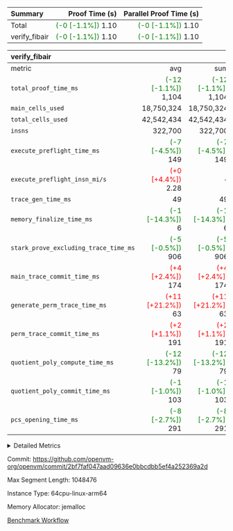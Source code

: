 | Summary | Proof Time (s) | Parallel Proof Time (s) |
|:---|---:|---:|
| Total | <span style='color: green'>(-0 [-1.1%])</span> 1.10 | <span style='color: green'>(-0 [-1.1%])</span> 1.10 |
| verify_fibair | <span style='color: green'>(-0 [-1.1%])</span> 1.10 | <span style='color: green'>(-0 [-1.1%])</span> 1.10 |


| verify_fibair |||||
|:---|---:|---:|---:|---:|
|metric|avg|sum|max|min|
| `total_proof_time_ms ` | <span style='color: green'>(-12 [-1.1%])</span> 1,104 | <span style='color: green'>(-12 [-1.1%])</span> 1,104 | <span style='color: green'>(-12 [-1.1%])</span> 1,104 | <span style='color: green'>(-12 [-1.1%])</span> 1,104 |
| `main_cells_used     ` |  18,750,324 |  18,750,324 |  18,750,324 |  18,750,324 |
| `total_cells_used    ` |  42,542,434 |  42,542,434 |  42,542,434 |  42,542,434 |
| `insns               ` |  322,700 |  322,700 |  322,700 |  322,700 |
| `execute_preflight_time_ms` | <span style='color: green'>(-7 [-4.5%])</span> 149 | <span style='color: green'>(-7 [-4.5%])</span> 149 | <span style='color: green'>(-7 [-4.5%])</span> 149 | <span style='color: green'>(-7 [-4.5%])</span> 149 |
| `execute_preflight_insn_mi/s` | <span style='color: red'>(+0 [+4.4%])</span> 2.28 | -          | <span style='color: red'>(+0 [+4.4%])</span> 2.28 | <span style='color: red'>(+0 [+4.4%])</span> 2.28 |
| `trace_gen_time_ms   ` |  49 |  49 |  49 |  49 |
| `memory_finalize_time_ms` | <span style='color: green'>(-1 [-14.3%])</span> 6 | <span style='color: green'>(-1 [-14.3%])</span> 6 | <span style='color: green'>(-1 [-14.3%])</span> 6 | <span style='color: green'>(-1 [-14.3%])</span> 6 |
| `stark_prove_excluding_trace_time_ms` | <span style='color: green'>(-5 [-0.5%])</span> 906 | <span style='color: green'>(-5 [-0.5%])</span> 906 | <span style='color: green'>(-5 [-0.5%])</span> 906 | <span style='color: green'>(-5 [-0.5%])</span> 906 |
| `main_trace_commit_time_ms` | <span style='color: red'>(+4 [+2.4%])</span> 174 | <span style='color: red'>(+4 [+2.4%])</span> 174 | <span style='color: red'>(+4 [+2.4%])</span> 174 | <span style='color: red'>(+4 [+2.4%])</span> 174 |
| `generate_perm_trace_time_ms` | <span style='color: red'>(+11 [+21.2%])</span> 63 | <span style='color: red'>(+11 [+21.2%])</span> 63 | <span style='color: red'>(+11 [+21.2%])</span> 63 | <span style='color: red'>(+11 [+21.2%])</span> 63 |
| `perm_trace_commit_time_ms` | <span style='color: red'>(+2 [+1.1%])</span> 191 | <span style='color: red'>(+2 [+1.1%])</span> 191 | <span style='color: red'>(+2 [+1.1%])</span> 191 | <span style='color: red'>(+2 [+1.1%])</span> 191 |
| `quotient_poly_compute_time_ms` | <span style='color: green'>(-12 [-13.2%])</span> 79 | <span style='color: green'>(-12 [-13.2%])</span> 79 | <span style='color: green'>(-12 [-13.2%])</span> 79 | <span style='color: green'>(-12 [-13.2%])</span> 79 |
| `quotient_poly_commit_time_ms` | <span style='color: green'>(-1 [-1.0%])</span> 103 | <span style='color: green'>(-1 [-1.0%])</span> 103 | <span style='color: green'>(-1 [-1.0%])</span> 103 | <span style='color: green'>(-1 [-1.0%])</span> 103 |
| `pcs_opening_time_ms ` | <span style='color: green'>(-8 [-2.7%])</span> 291 | <span style='color: green'>(-8 [-2.7%])</span> 291 | <span style='color: green'>(-8 [-2.7%])</span> 291 | <span style='color: green'>(-8 [-2.7%])</span> 291 |



<details>
<summary>Detailed Metrics</summary>

|  | verify_program_compile_ms | total_cells | stark_prove_excluding_trace_time_ms | quotient_poly_compute_time_ms | quotient_poly_commit_time_ms | perm_trace_commit_time_ms | pcs_opening_time_ms | main_trace_commit_time_ms | app proof_time_ms |
| --- | --- | --- | --- | --- | --- | --- | --- | --- |
|  | 7 | 65,536 | 36 | 1 | 6 | 0 | 21 | 7 | 2,155 | 

| air_name | rows | quotient_deg | main_cols | interactions | constraints | cells |
| --- | --- | --- | --- | --- | --- | --- |
| AccessAdapterAir<2> |  | 2 |  | 5 | 12 |  | 
| AccessAdapterAir<4> |  | 2 |  | 5 | 12 |  | 
| AccessAdapterAir<8> |  | 2 |  | 5 | 12 |  | 
| FibonacciAir | 32,768 | 1 | 2 |  | 5 | 65,536 | 
| FriReducedOpeningAir |  | 2 |  | 39 | 71 |  | 
| JalRangeCheckAir |  | 2 |  | 9 | 14 |  | 
| NativePoseidon2Air<BabyBearParameters>, 1> |  | 2 |  | 136 | 572 |  | 
| PhantomAir |  | 2 |  | 3 | 5 |  | 
| ProgramAir |  | 1 |  | 1 | 4 |  | 
| VariableRangeCheckerAir |  | 1 |  | 1 | 4 |  | 
| VmAirWrapper<AluNativeAdapterAir, FieldArithmeticCoreAir> |  | 2 |  | 15 | 27 |  | 
| VmAirWrapper<BranchNativeAdapterAir, BranchEqualCoreAir<1> |  | 2 |  | 11 | 25 |  | 
| VmAirWrapper<NativeAdapterAir<2, 0>, PublicValuesCoreAir> |  | 2 |  | 11 | 29 |  | 
| VmAirWrapper<NativeLoadStoreAdapterAir<1>, NativeLoadStoreCoreAir<1> |  | 2 |  | 15 | 20 |  | 
| VmAirWrapper<NativeLoadStoreAdapterAir<4>, NativeLoadStoreCoreAir<4> |  | 2 |  | 15 | 20 |  | 
| VmAirWrapper<NativeVectorizedAdapterAir<4>, FieldExtensionCoreAir> |  | 2 |  | 15 | 27 |  | 
| VmConnectorAir |  | 2 |  | 5 | 11 |  | 
| VolatileBoundaryAir |  | 2 |  | 7 | 19 |  | 

| group | trace_gen_time_ms | total_proof_time_ms | total_cells_used | total_cells | system_trace_gen_time_ms | stark_prove_excluding_trace_time_ms | single_trace_gen_time_ms | quotient_poly_compute_time_ms | quotient_poly_commit_time_ms | perm_trace_commit_time_ms | pcs_opening_time_ms | memory_finalize_time_ms | main_trace_commit_time_ms | main_cells_used | insns | generate_perm_trace_time_ms | fri.log_blowup | execute_preflight_time_ms | execute_preflight_insn_mi/s |
| --- | --- | --- | --- | --- | --- | --- | --- | --- | --- | --- | --- | --- | --- | --- | --- | --- | --- | --- | --- |
| verify_fibair | 49 | 1,104 | 42,542,434 | 62,474,410 | 49 | 906 | 0 | 79 | 103 | 191 | 291 | 6 | 174 | 18,750,324 | 322,700 | 63 | 1 | 149 | 2.28 | 

| group | air_name | rows | prep_cols | perm_cols | main_cols | cells |
| --- | --- | --- | --- | --- | --- | --- |
| verify_fibair | AccessAdapterAir<2> | 131,072 |  | 16 | 11 | 3,538,944 | 
| verify_fibair | AccessAdapterAir<4> | 65,536 |  | 16 | 13 | 1,900,544 | 
| verify_fibair | AccessAdapterAir<8> | 128 |  | 16 | 17 | 4,224 | 
| verify_fibair | FriReducedOpeningAir | 2,048 |  | 84 | 27 | 227,328 | 
| verify_fibair | JalRangeCheckAir | 32,768 |  | 28 | 12 | 1,310,720 | 
| verify_fibair | NativePoseidon2Air<BabyBearParameters>, 1> | 32,768 |  | 312 | 398 | 23,265,280 | 
| verify_fibair | PhantomAir | 16,384 |  | 12 | 6 | 294,912 | 
| verify_fibair | ProgramAir | 8,192 |  | 8 | 10 | 147,456 | 
| verify_fibair | VariableRangeCheckerAir | 262,144 | 2 | 8 | 1 | 2,359,296 | 
| verify_fibair | VmAirWrapper<AluNativeAdapterAir, FieldArithmeticCoreAir> | 262,144 |  | 36 | 29 | 17,039,360 | 
| verify_fibair | VmAirWrapper<BranchNativeAdapterAir, BranchEqualCoreAir<1> | 32,768 |  | 28 | 23 | 1,671,168 | 
| verify_fibair | VmAirWrapper<NativeLoadStoreAdapterAir<1>, NativeLoadStoreCoreAir<1> | 65,536 |  | 40 | 21 | 3,997,696 | 
| verify_fibair | VmAirWrapper<NativeLoadStoreAdapterAir<4>, NativeLoadStoreCoreAir<4> | 32,768 |  | 40 | 27 | 2,195,456 | 
| verify_fibair | VmAirWrapper<NativeVectorizedAdapterAir<4>, FieldExtensionCoreAir> | 32,768 |  | 36 | 38 | 2,424,832 | 
| verify_fibair | VmConnectorAir | 2 | 1 | 16 | 5 | 42 | 
| verify_fibair | VolatileBoundaryAir | 65,536 |  | 20 | 12 | 2,097,152 | 

| group | trace_height_constraint | weighted_sum | threshold |
| --- | --- | --- | --- |
| verify_fibair | 0 | 1,085,444 | 2,013,265,921 | 
| verify_fibair | 1 | 5,411,200 | 2,013,265,921 | 
| verify_fibair | 2 | 542,722 | 2,013,265,921 | 
| verify_fibair | 3 | 5,476,612 | 2,013,265,921 | 
| verify_fibair | 4 | 65,536 | 2,013,265,921 | 
| verify_fibair | 5 | 12,851,850 | 2,013,265,921 | 

| trace_height_constraint | threshold |
| --- | --- |
| 0 | 2,013,265,921 | 

</details>


Commit: https://github.com/openvm-org/openvm/commit/2bf7faf047aad09636e0bbcdbb5ef4a252369a2d

Max Segment Length: 1048476

Instance Type: 64cpu-linux-arm64

Memory Allocator: jemalloc

[Benchmark Workflow](https://github.com/openvm-org/openvm/actions/runs/16840863815)
